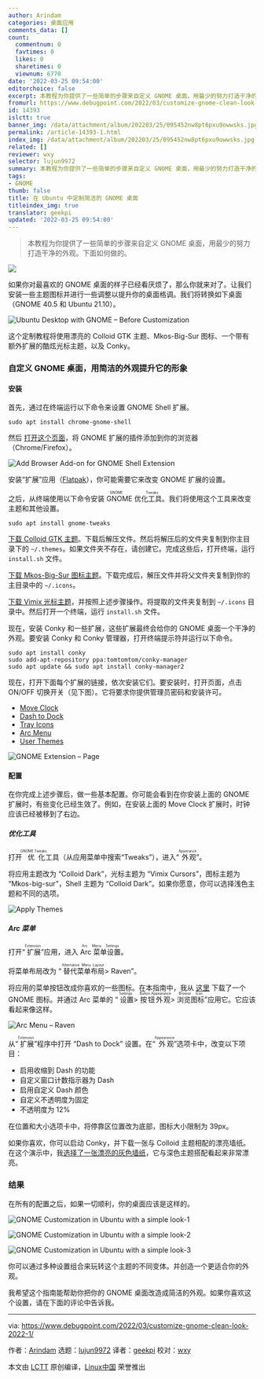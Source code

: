 ```yaml
---
author: Arindam
categories: 桌面应用
comments_data: []
count:
  commentnum: 0
  favtimes: 0
  likes: 0
  sharetimes: 0
  viewnum: 6770
date: '2022-03-25 09:54:00'
editorchoice: false
excerpt: 本教程为你提供了一些简单的步骤来自定义 GNOME 桌面，用最少的努力打造干净的外观。下面如何做的。
fromurl: https://www.debugpoint.com/2022/03/customize-gnome-clean-look-2022-1/
id: 14393
islctt: true
banner_img: /data/attachment/album/202203/25/095452nw8pt6pxu9owwsks.jpg
permalink: /article-14393-1.html
index_img: /data/attachment/album/202203/25/095452nw8pt6pxu9owwsks.jpg.thumb.jpg
related: []
reviewer: wxy
selector: lujun9972
summary: 本教程为你提供了一些简单的步骤来自定义 GNOME 桌面，用最少的努力打造干净的外观。下面如何做的。
tags:
- GNOME
thumb: false
title: 在 Ubuntu 中定制简洁的 GNOME 桌面
titleindex_img: true
translator: geekpi
updated: '2022-03-25 09:54:00'
---
```



> 
> 本教程为你提供了一些简单的步骤来自定义 GNOME 桌面，用最少的努力打造干净的外观。下面如何做的。
> 
> 
> 


![](/data/attachment/album/202203/25/095452nw8pt6pxu9owwsks.jpg)


如果你对最喜欢的 GNOME 桌面的样子已经看厌烦了，那么你就来对了。让我们安装一些主题图标并进行一些调整以提升你的桌面格调。我们将转换如下桌面（GNOME 40.5 和 Ubuntu 21.10）。


![Ubuntu Desktop with GNOME – Before Customization](/data/attachment/album/202203/25/095458e4c268jdkr6kko02.jpg)


这个定制教程将使用漂亮的 Colloid GTK 主题、Mkos-Big-Sur 图标、一个带有额外扩展的酷炫光标主题，以及 Conky。


### 自定义 GNOME 桌面，用简洁的外观提升它的形象


#### 安装


首先，通过在终端运行以下命令来设置 GNOME Shell 扩展。



```
sudo apt install chrome-gnome-shell

```

然后 [打开这个页面](https://extensions.gnome.org/)，将 GNOME 扩展的插件添加到你的浏览器（Chrome/Firefox）。


![Add Browser Add-on for GNOME Shell Extension](/data/attachment/album/202203/25/095458ev64ri6i888e4roo.jpg)


安装“扩展”应用（[Flatpak](https://dl.flathub.org/repo/appstream/org.gnome.Extensions.flatpakref)），你可能需要它来改变 GNOME 扩展的设置。


之后，从终端使用以下命令安装 <ruby> GNOME 优化工具 <rt>  GNOME Tweaks </rt></ruby>。我们将使用这个工具来改变主题和其他设置。



```
sudo apt install gnome-tweaks

```

[下载 Colloid GTK 主题](https://github.com/vinceliuice/Colloid-gtk-theme/archive/refs/heads/main.zip)。下载后解压文件。然后将解压后的文件夹复制到你主目录下的 `~/.themes`。如果文件夹不存在，请创建它。完成这些后，打开终端，运行 `install.sh` 文件。


[下载 Mkos-Big-Sur 图标主题](https://github.com/zayronxio/Mkos-Big-Sur/archive/refs/heads/master.zip)。下载完成后，解压文件并将父文件夹复制到你的主目录中的 `~/.icons`。


[下载 Vimix 光标主题](https://github.com/vinceliuice/Vimix-cursors)，并按照上述步骤操作。将提取的文件夹复制到 `~/.icons` 目录中。然后打开一个终端，运行 `install.sh` 文件。


现在，安装 Conky 和一些扩展，这些扩展最终会给你的 GNOME 桌面一个干净的外观。要安装 Conky 和 Conky 管理器，打开终端提示符并运行以下命令。



```
sudo apt install conky
sudo add-apt-repository ppa:tomtomtom/conky-manager
sudo apt update && sudo apt install conky-manager2

```

现在，打开下面每个扩展的链接，依次安装它们。要安装时，打开页面，点击 ON/OFF 切换开关（见下图）。它将要求你提供管理员密码和安装许可。


* [Move Clock](https://extensions.gnome.org/extension/2/move-clock/)
* [Dash to Dock](https://extensions.gnome.org/extension/307/dash-to-dock/)
* [Tray Icons](https://extensions.gnome.org/extension/2890/tray-icons-reloaded/)
* [Arc Menu](https://extensions.gnome.org/extension/3628/arcmenu/)
* [User Themes](https://extensions.gnome.org/extension/19/user-themes/)


![GNOME Extension – Page](/data/attachment/album/202203/25/095458kbqo161k58z7k1cz.png)


#### 配置


在你完成上述步骤后，做一些基本配置。你可能会看到在你安装上面的 GNOME 扩展时，有些变化已经生效了。例如，在安装上面的 Move Clock 扩展时，时钟应该已经被移到了右边。


##### 优化工具


打开<ruby> 优化 <rt>  GNOME Tweaks </rt></ruby>工具（从应用菜单中搜索“Tweaks”），进入“<ruby> 外观 <rt>  Apperance </rt></ruby>”。


将应用主题改为 “Colloid Dark”，光标主题为 “Vimix Cursors”，图标主题为 “Mkos-big-sur”，Shell 主题为 “Colloid Dark”。如果你愿意，你可以选择浅色主题和不同的选项。


![Apply Themes](/data/attachment/album/202203/25/095458k7cc7xccqf2c1tcd.jpg)


##### Arc 菜单


打开“<ruby> 扩展 <rt>  Extension </rt></ruby>”应用，进入 <ruby> Arc 菜单设置 <rt>  Arc Menu Settings </rt></ruby>。


将菜单布局改为 “<ruby> 替代菜单布局 <rt>  Alternative Menu Layout </rt></ruby> > Raven”。


将应用的菜单按钮改成你喜欢的一些图标。在本指南中，我从 [这里](https://icons.iconarchive.com/icons/tatice/operating-systems/32/Gnome-icon.png) 下载了一个 GNOME 图标。并通过 Arc 菜单的 “<ruby> 设置 <rt>  Settings </rt></ruby> > <ruby> 按钮外观 <rt>  Button Appearance </rt></ruby> > <ruby> 浏览图标 <rt>  Browse Icon </rt></ruby>”应用它。它应该看起来像这样。


![Arc Menu – Raven](/data/attachment/album/202203/25/095458ko4988rrw5ngzjff.jpg)


从“<ruby> 扩展 <rt>  Extension </rt></ruby>”程序中打开 “Dash to Dock” 设置。在“<ruby> 外观 <rt>  Appearance </rt></ruby>”选项卡中，改变以下项目：


* 启用收缩到 Dash 的功能
* 自定义窗口计数指示器为 Dash
* 启用自定义 Dash 颜色
* 自定义不透明度为固定
* 不透明度为 12%


在位置和大小选项卡中，将停靠区位置改为底部，图标大小限制为 39px。


如果你喜欢，你可以启动 Conky，并下载一张与 Colloid 主题相配的漂亮墙纸。在这个演示中，我[选择了一张漂亮的灰色墙纸](https://i.redd.it/1ttvv79apo851.png)，它与深色主题搭配看起来非常漂亮。


### 结果


在所有的配置之后，如果一切顺利，你的桌面应该是这样的。


![GNOME Customization in Ubuntu with a simple look-1](/data/attachment/album/202203/25/095458lp377g5rk5534g54.jpg)


![GNOME Customization in Ubuntu with a simple look-2](/data/attachment/album/202203/25/095458i91bkkzs8jsbusgz.jpg)


![GNOME Customization in Ubuntu with a simple look-3](/data/attachment/album/202203/25/095459fxu9h444twkhpptz.jpg)


你可以通过多种设置组合来玩转这个主题的不同变体。并创造一个更适合你的外观。


我希望这个指南能帮助你把你的 GNOME 桌面改造成简洁的外观。如果你喜欢这个设置，请在下面的评论中告诉我。




---


via: <https://www.debugpoint.com/2022/03/customize-gnome-clean-look-2022-1/>


作者：[Arindam](https://www.debugpoint.com/author/admin1/) 选题：[lujun9972](https://github.com/lujun9972) 译者：[geekpi](https://github.com/geekpi) 校对：[wxy](https://github.com/wxy)


本文由 [LCTT](https://github.com/LCTT/TranslateProject) 原创编译，[Linux中国](https://linux.cn/) 荣誉推出